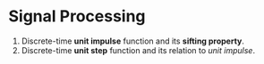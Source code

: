 # Signal Processing
1) Discrete-time **unit impulse** function and its **sifting property**.
2) Discrete-time **unit step** function and its relation to *unit impulse*.